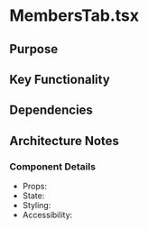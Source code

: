 # MembersTab.tsx

## Purpose

## Key Functionality

## Dependencies

## Architecture Notes

### Component Details
- Props: 
- State: 
- Styling: 
- Accessibility: 
